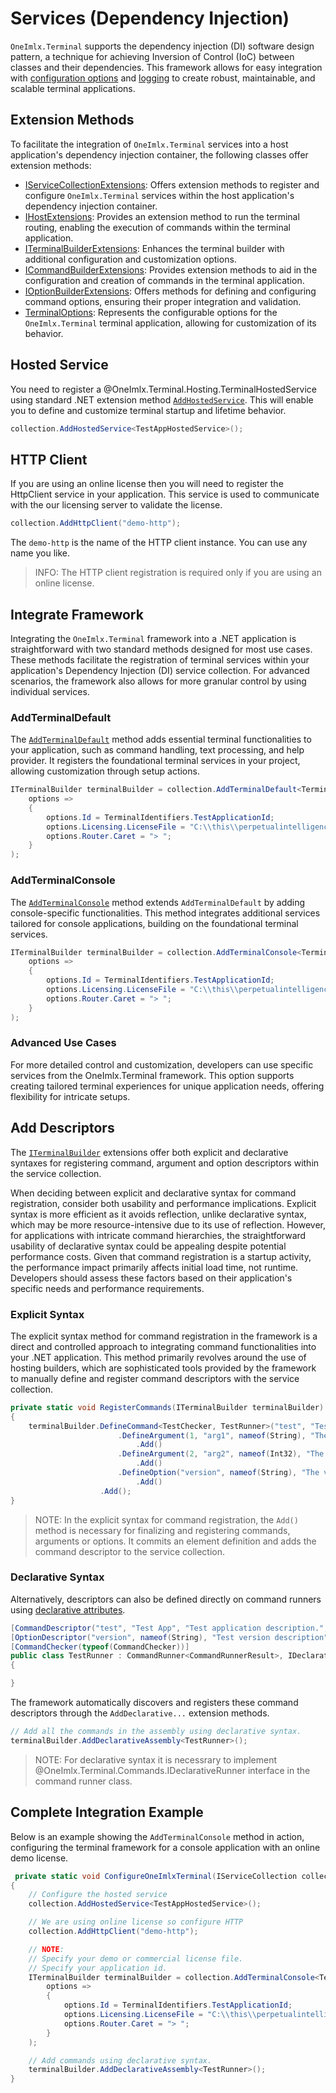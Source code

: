 # Services (Dependency Injection)
`OneImlx.Terminal` supports the dependency injection (DI) software design pattern, a technique for achieving Inversion of Control (IoC) between classes and their dependencies. This framework allows for easy integration with [configuration options](options.md) and [logging](logging.md) to create robust, maintainable, and scalable terminal applications.

## Extension Methods
To facilitate the integration of `OneImlx.Terminal` services into a host application's dependency injection container, the following classes offer extension methods:

- [IServiceCollectionExtensions](xref:OneImlx.Terminal.Extensions.IServiceCollectionExtensions): Offers extension methods to register and configure `OneImlx.Terminal` services within the host application's dependency injection container.
- [IHostExtensions](xref:OneImlx.Terminal.Extensions.IHostExtensions): Provides an extension method to run the terminal routing, enabling the execution of commands within the terminal application.
- [ITerminalBuilderExtensions](xref:OneImlx.Terminal.Extensions.ITerminalBuilderExtensions): Enhances the terminal builder with additional configuration and customization options.
- [ICommandBuilderExtensions](xref:OneImlx.Terminal.Extensions.ICommandBuilderExtensions): Provides extension methods to aid in the configuration and creation of commands in the terminal application.
- [IOptionBuilderExtensions](xref:OneImlx.Terminal.Extensions.IOptionBuilderExtensions): Offers methods for defining and configuring command options, ensuring their proper integration and validation.
- [TerminalOptions](xref:OneImlx.Terminal.Configuration.Options.TerminalOptions): Represents the configurable options for the `OneImlx.Terminal` terminal application, allowing for customization of its behavior.

## Hosted Service
You need to register a @OneImlx.Terminal.Hosting.TerminalHostedService using standard .NET extension method [`AddHostedService`](xref:Microsoft.Extensions.DependencyInjection.ServiceCollectionHostedServiceExtensions.AddHostedService`1). This will enable you to define and customize terminal startup and lifetime behavior.

```csharp
collection.AddHostedService<TestAppHostedService>();
```

## HTTP Client
If you are using an online license then you will need to register the HttpClient service in your application. This service is used to communicate with the our licensing server to validate the license. 

```csharp
collection.AddHttpClient("demo-http");
```

The `demo-http` is the name of the HTTP client instance. You can use any name you like. 

> INFO: The HTTP client registration is required only if you are using an online license.

## Integrate Framework
Integrating the `OneImlx.Terminal` framework into a .NET application is straightforward with two standard methods designed for most use cases. These methods facilitate the registration of terminal services within your application's Dependency Injection (DI) service collection. For advanced scenarios, the framework also allows for more granular control by using individual services. 

### AddTerminalDefault
The [`AddTerminalDefault`](xref:OneImlx.Terminal.Extensions.IServiceCollectionExtensions.AddTerminalDefault```3) method adds essential terminal functionalities to your application, such as command handling, text processing, and help provider. It registers the foundational terminal services in your project, allowing customization through setup actions.

```csharp
ITerminalBuilder terminalBuilder = collection.AddTerminalDefault<TerminalInMemoryCommandStore, TerminalUnicodeTextHandler, TerminalHelpLoggerProvider>(new TerminalUnicodeTextHandler(),
    options =>
    {
        options.Id = TerminalIdentifiers.TestApplicationId;
        options.Licensing.LicenseFile = "C:\\this\\perpetualintelligence\\tools\\lic\\oneimlx-terminal-demo-test.json";
        options.Router.Caret = "> ";
    }
);
```

### AddTerminalConsole
The [`AddTerminalConsole`](xref:OneImlx.Terminal.Extensions.IServiceCollectionExtensions.AddTerminalConsole````4) method extends `AddTerminalDefault` by adding console-specific functionalities. This method integrates additional services tailored for console applications, building on the foundational terminal services.

```csharp
ITerminalBuilder terminalBuilder = collection.AddTerminalConsole<TerminalInMemoryCommandStore, TerminalUnicodeTextHandler, TerminalHelpConsoleProvider, TerminalSystemConsole>(new TerminalUnicodeTextHandler(),
    options =>
    {
        options.Id = TerminalIdentifiers.TestApplicationId;
        options.Licensing.LicenseFile = "C:\\this\\perpetualintelligence\\tools\\lic\\oneimlx-terminal-demo-test.json";
        options.Router.Caret = "> ";
    }
);
```

### Advanced Use Cases
For more detailed control and customization, developers can use specific services from the OneImlx.Terminal framework. This option supports creating tailored terminal experiences for unique application needs, offering flexibility for intricate setups.

## Add Descriptors
The [`ITerminalBuilder`](xref:OneImlx.Terminal.Extensions.ITerminalBuilderExtensions) extensions offer both explicit and declarative syntaxes for registering command, argument and option descriptors within the service collection.

When deciding between explicit and declarative syntax for command registration, consider both usability and performance implications. Explicit syntax is more efficient as it avoids reflection, unlike declarative syntax, which may be more resource-intensive due to its use of reflection. However, for applications with intricate command hierarchies, the straightforward usability of declarative syntax could be appealing despite potential performance costs. Given that command registration is a startup activity, the performance impact primarily affects initial load time, not runtime. Developers should assess these factors based on their application's specific needs and performance requirements.

### Explicit Syntax
The explicit syntax method for command registration in the framework is a direct and controlled approach to integrating command functionalities into your .NET application. This method primarily revolves around the use of hosting builders, which are sophisticated tools provided by the framework to manually define and register command descriptors with the service collection.

```csharp
private static void RegisterCommands(ITerminalBuilder terminalBuilder)
{
    terminalBuilder.DefineCommand<TestChecker, TestRunner>("test", "Test command", "Test Description", Commands.CommandType.Root, Commands.CommandFlags.None)
                        .DefineArgument(1, "arg1", nameof(String), "The first argument", Commands.ArgumentFlags.None)
                            .Add()
                        .DefineArgument(2, "arg2", nameof(Int32), "The second argument", Commands.ArgumentFlags.None)
                            .Add()
                        .DefineOption("version", nameof(String), "The version option", Commands.OptionFlags.None, "v")
                            .Add()
                    .Add();
}
```


>NOTE: In the explicit syntax for command registration, the `Add()` method is necessary for finalizing and registering commands, arguments or options. It commits an element definition and adds the command descriptor to the service collection.

### Declarative Syntax
Alternatively, descriptors can also be defined directly on command runners using [declarative attributes](xref:OneImlx.Terminal.Commands.Declarative).

```csharp
[CommandDescriptor("test", "Test App", "Test application description.", Commands.CommandType.Root, Commands.CommandFlags.None)]
[OptionDescriptor("version", nameof(String), "Test version description", Commands.OptionFlags.None, "v")]
[CommandChecker(typeof(CommandChecker))]
public class TestRunner : CommandRunner<CommandRunnerResult>, IDeclarativeRunner
{

}
```

The framework automatically discovers and registers these command descriptors through the `AddDeclarative...` extension methods.

```csharp
// Add all the commands in the assembly using declarative syntax.
terminalBuilder.AddDeclarativeAssembly<TestRunner>();
```

> NOTE: For declarative syntax it is necessrary to implement @OneImlx.Terminal.Commands.IDeclarativeRunner interface in the command runner class.

## Complete Integration Example
Below is an example showing the `AddTerminalConsole` method in action, configuring the terminal framework for a console application with an online demo license.

```csharp
 private static void ConfigureOneImlxTerminal(IServiceCollection collection)
{
    // Configure the hosted service
    collection.AddHostedService<TestAppHostedService>();

    // We are using online license so configure HTTP
    collection.AddHttpClient("demo-http");

    // NOTE:
    // Specify your demo or commercial license file.
    // Specify your application id.
    ITerminalBuilder terminalBuilder = collection.AddTerminalConsole<TerminalInMemoryCommandStore, TerminalUnicodeTextHandler, TerminalHelpConsoleProvider, TerminalSystemConsole>(new TerminalUnicodeTextHandler(),
        options =>
        {
            options.Id = TerminalIdentifiers.TestApplicationId;
            options.Licensing.LicenseFile = "C:\\this\\perpetualintelligence\\tools\\lic\\oneimlx-terminal-demo-test.json";
            options.Router.Caret = "> ";
        }
    );

    // Add commands using declarative syntax.
    terminalBuilder.AddDeclarativeAssembly<TestRunner>();
}
```
